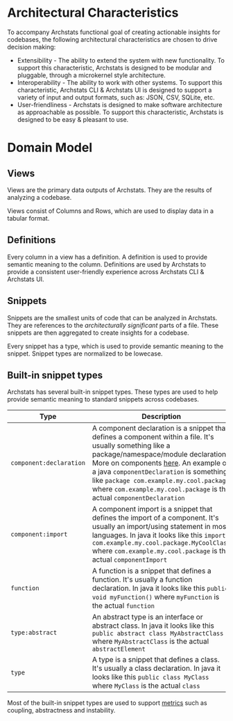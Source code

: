 # Architectural Characteristics

To accompany Archstats functional goal of creating actionable insights for codebases, the following architectural
characteristics are chosen to drive decision making:

- Extensibility - The ability to extend the system with new functionality. To support this characteristic, Archstats is
  designed to be modular and pluggable, through a microkernel style architecture.
- Interoperability - The ability to work with other systems. To support this characteristic, Archstats CLI & Archstats UI is designed to
  support a variety of input and output formats, such as: JSON, CSV, SQLite, etc.
- User-friendliness - Archstats is designed to make software architecture as approachable as possible. To support this
  characteristic, Archstats is designed to be easy & pleasant to use.


# Domain Model

## Views

Views are the primary data outputs of Archstats. They are the results of analyzing a codebase.

Views consist of Columns and Rows, which are used to display data in a tabular format.

## Definitions

Every column in a view has a definition. A definition is used to provide semantic meaning to the column. Definitions are
used by Archstats to provide a consistent user-friendly experience across Archstats CLI & Archstats UI.

## Snippets

Snippets are the smallest units of code that can be analyzed in Archstats. They are references to the _architecturally
significant_
parts of a file. These snippets are then aggregated to create insights for a codebase.

Every snippet has a type, which is used to provide semantic meaning to the snippet. Snippet types are normalized to be
lowecase.

## Built-in snippet types

Archstats has several built-in snippet types. These types are used to help provide semantic meaning to standard snippets
across codebases.

| Type                    | Description                                                                                                                                                                                                                                                                                                                                                    |
|-------------------------|----------------------------------------------------------------------------------------------------------------------------------------------------------------------------------------------------------------------------------------------------------------------------------------------------------------------------------------------------------------|
| `component:declaration` | A component declaration is a snippet that defines a component within a file. It's usually something like a package/namespace/module declaration. More on components [here](#faq). An example of a java `componentDeclaration` is something like `package com.example.my.cool.package` where `com.example.my.cool.package` is the actual `componentDeclaration` |
| `component:import`      | A component import is a snippet that defines the import of a component. It's usually an import/using statement in most languages. In java it looks like this `import com.example.my.cool.package.MyCoolClass` where `com.example.my.cool.package` is the actual `componentImport`                                                                              |                                                                              |
| `function`              | A function is a snippet that defines a function. It's usually a function declaration. In java it looks like this `public void myFunction()` where `myFunction` is the actual `function`                                                                                                                                                                        |
| `type:abstract`         | An abstract type is an interface or abstract class. In java it looks like this `public abstract class MyAbstractClass` where `MyAbstractClass` is the actual `abstractElement`                                                                                                                                                                                 |
| `type`                  | A type is a snippet that defines a class. It's usually a class declaration. In java it looks like this `public class MyClass` where `MyClass` is the actual `class`                                                                                                                                                                                            |

Most of the built-in snippet types are used to support [metrics](https://en.wikipedia.org/wiki/Software_package_metrics)
such as coupling, abstractness and instability.
